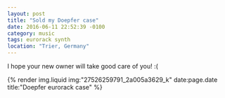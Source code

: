 ```yaml
---
layout: post
title: "Sold my Doepfer case"
date: 2016-06-11 22:52:39 -0100
category: music
tags: eurorack synth
location: "Trier, Germany"
---
```


I hope your new owner will take good care of you! :(

{% render img.liquid img:"27526259791_2a005a3629_k" date:page.date title:"Doepfer eurorack case" %}

